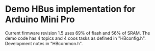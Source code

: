 # Demo HBus implementation for Arduino Mini Pro

Current firmware revision 1.5 uses 69% of flash and 56% of SRAM. The demo code has 4 topics and 4 coos tasks as defined in "HBconfig.h". Development notes in "HBcommon.h".
